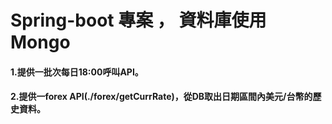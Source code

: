 <H1> Spring-boot 專案 ， 資料庫使用Mongo </H1>
<H4> 1.提供一批次每日18:00呼叫API。 </H4>
<H4> 2.提供一forex API(./forex/getCurrRate)，從DB取出日期區間內美元/台幣的歷史資料。 </H4> 
